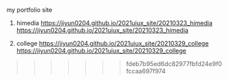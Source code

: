 
my portfolio site
1. himedia https://jiyun0204.github.io/2021uiux_site/20210323_himedia
<a href="https://jiyun0204.github.io/2021uiux_site/20210323_himedia">https://jiyun0204.github.io/2021uiux_site/20210323_himedia</a>

2. college https://jiyun0204.github.io/2021uiux_site/20210329_college
<a href="https://jiyun0204.github.io/2021uiux_site/20210329_college">https://jiyun0204.github.io/2021uiux_site/20210329_college</a>
>>>>>>> fdeb7b95ed6dc82977fbfd24e9f0fccaa697f974
